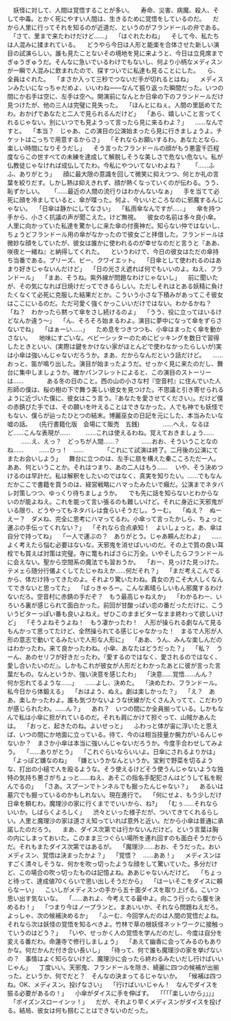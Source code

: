 　妖怪に対して、人間は覚悟することが多い。
　寿命、災害、病魔、殺人、そして中毒。とかく死にやすい人間は、生きるために覚悟をしているのだ。
　だから人里に行ってそれを知るのが近道だ、というのがフランドールの弁である。
　「さて、里まで来たわけだけど……」
　「はぐれたわね」
　そして今、私たちは人混みに揉まれている。
　どうやら今日は人形と能楽を合体させた新しい演目の試演らしい。誰も見たことないその境地を見に来ようと、今日は立見席までぎゅうぎゅうだ。そんなに急いでいるわけでもないし、何より小柄なメディスンが一瞬で人混みに飲まれたので、探すついでに私達も見ることにした。
　ら、全員はぐれた。
　「まさか入って三秒でつないだ手が切れるとはね」
　メディスンみたいになっちゃだめよ、いいわね――なんて振り返った瞬間だった。いつの間にか右手は空に、左手は空へ。開演前になんとか日傘の下のフランドールだけ見つけたが、他の三人は完璧に見失った。
　「ほんとにねぇ。人間の里舐めてたわ。おかげであなたと二人で見られるんだけど」
　「あら、嬉しいこと言ってくれるじゃない。別にいつでも見ようって言ったら見に来るわよ？」
　……なんですと。
　「本当？　じゃあ、この演目の公演始まったら見に行きましょうよ。チケットはこっちで用意するからさ」
　「それならお願いするわ。あなたとなら、楽しい時間になりそうだし」
　そう言ったフランドールの顔がもう悪霊千匹程度ならこの世すべての未練を達成して解脱しそうな美しさで危ない危ない。私が仏教徒じゃなければ成仏してたわ。今私にやついてないわよね？　
　「……ふふ、ありがとう」
　顔に最大限の意識を回して微笑に抑えつつ、何とか礼の言葉を絞りだす。しかし熱は抑えきれず、顔が熱くなっていくのが伝わる。うう、恥ずかしい。　
　「……最近の人間の流行りはわかんないなぁ」
　手を当てて必死に顔を冷ましていると、傘が喋った。何よ、今いいところなのに邪魔するんじゃない。
　「日傘は静かにしてなさい」
　「私雨傘なんですが……」
　傘を持つ手から、小さく抗議の声が聞こえた。けど無視。
　彼女の名前は多々良小傘。人里に向かっていた私達を驚かしに来た傘の付喪神だ。知らない仲ではないし、ちょうどフランドール用の傘がなかったので彼女ごと拝借した。フランドールは微妙な顔をしていたが、彼女は誰かに使われるのが幸せなのだと言うと『ああ、咲夜と一緒ね』と納得してくれた。
　というわけで、今日の彼女はただの傘持ち当番である。プリーズ、ビー、クワイエット。
　「日傘として使われるのはあまり好きじゃないんだけど」
　「日の光さえ遮れば何でもいいのよ。ねえ、フランドール」
　「まあ、そうね。紫外線が問題なわけじゃないし」
　前に聞いたが、その気になれば日焼けだってできるらしい。ただしそれはとある妖精に負けたくなくて必死に克服した結果だとか。こういう小さな下積みがあってこそ彼女はここにいるのだ。ただ可愛く強くかっこいいだけではない。わかるかね？　
　「ね？　わかったら黙って傘をさし続けるのよ」
　「うう、役に立ってはいるけどなんか違う〜」
　「ん、そろそろ始まるわよ。演目に夢中になって傘をずらさないでね」
　「はぁーい……」
　ため息をつきつつも、小傘はまったく傘を動かさない。
　地味にすごいな。ベビーシッターのためにピッキングを数日で習得したときといい、(実際は鍵をかけない家がほとんどで使わなかったらしいが)実は小傘は強いんじゃないだろうか。まあ、だからなんだという話だけど。
　……おっと、笛が鳴り出した。演目が始まったようだ。せっかく見に来たのだし、舞台に集中しましょうか。確かパンフレットによると、この演目のストーリーは……
　
　
　ある冬の日のこと。西の山の小さな村『空音村』に住んでいた人形師の僕は、桜の樹の下で舞う美しい彼女を見つけた。不思議と引き寄せられるように近づいた僕に、彼女はこう言う。『あなたを愛させてください』。だけど僕の赤錆びた手では、その願いを叶えることはできなかった。人でも神でも妖怪でもない、僕らが辿ったひとつの結末。博麗巫女の日記を元にした、本当みたいな嘘の話。
　(先行書籍化版　会場にて販売　五銭)
　
　
　……へえ、なるほど……こんな表現が……
　
　……これは使えるわね。覚えておきましょう……
　
　……え、えっ？　どっちが人間……？　
　
　……おお、そういうことなのね……
　
　……ひっ！　……
　
　
　「これにて試演は終了。二月後の公演にてまたお会いしよう」
　舞台に立つのは、左手に扇を構えた秦こころただ一人。ああ、何ということか。それはつまり、あの二人はもう……
　いや、そう決めつけるのは早計だ。私は解釈をしたいのではなく、真実を知りたい。……でもなんだかここで書籍を買うのは、経営戦略にハマったみたいで癪だ。公演までネタバレ対策しつつ、ゆっくり待ちましょうか。
　でも先に話を知らないとわからないのが能よねえ。これを能って言い張るのも難しいけど。それに身近に天邪鬼がいる限り、どうやってもネタバレは食らいそうだし。うーむ。
　「ぬえ？　ぬーえー？　ダメね、完全に思考にハマってるわ。小傘って言ったかしら、ちょっと運ぶの手伝ってくれない？」
　「それなら合点承知！　よいしょっと。あ、傘は自分で持ってね」
　「一人で運ぶの？　ありがとう。じゃあ頼んだわよ」
　……よく考えたら悩む必要はないな。天邪鬼を消せばいいのだ。その上で質の良い耳栓でも買えば対策は完璧。寺に篭もればさらに万全。いやそしたらフランドールに会えない。聖から空間系の魔法でも習おうか。
　「おー、見っけた見っけた。テメェら随分行儀よくしてたじゃねえか……何だそれ？」
　「まだ考えこんでるから、体だけ持ってきたのよ。それより驚いたわね。貴女の方こそ大人しくなんてできないと思ってた」
　「ばっきゃろー。こんな素晴らしいもん邪魔するわけないだろ。空音村に赤錆の手だぞ？　もう最高じゃねえか」
　「わかるわー、いろいろ裏が感じられて面白かった。前回が甘酸っぱい恋の番だっただけに、こういうビターっぽい番も良いよねえ。ぜひこのままビターなまま終わって欲しいけど」
　「そうよねそうよね！　もう凄かったわ！　人形が操られる劇なんて見るもんかって思ってたけど、全然操られてる感じじゃなかった！　まるで人形が人形の意志で動いてるみたいで人形な人形に」
　「ああ、うん、みんな楽しんだのはわかったわ。来て良かったわね。小傘、あなたはどうだった？」
　「私？　うーん、あのセリフが好きだったわ。『愛するのではなく、愛されるのではなく、愛し合いたいのだ』。しかもこれが彼女が人形だとわかったあとに彼が言った言葉だもの。なんというか、強い決意を感じたわ」
　「決意……覚悟……んん？　何か忘れてるような……」
　……よし、決めた。
　「決めたわ、フランドール。私今日から体鍛える」
　「おはよう、ぬえ。劇は楽しかった？」
　「え？　ああ、楽しかったわよ。誰も気づかないような伏線がたくさん入ってて、こだわりが感じられたわ。……ん？」
　あれ？　いつの間にか全員揃っている。しかもなんで私は小傘に担がれているのだ。それも肩にかけて担ぐって、山賊かあんたは。
　「おっと、起きたのね。よいせっと」
　ふわっと体が宙に浮いたと思えば、いつの間にか地面に立っている。待て、今のは相当技量か腕力がいるんじゃないか？　まさか小傘は本当に強いんじゃないだろうか。今度手合わせしてみよう。
　「……ありがとう」
　「これぐらいならいいよ。日傘にされるよりかは」
　「よっぽど嫌なのね」
　「嫌というかなんというか。宝剣で野菜を切るような、打出の小槌で人を殴るような。そう使えるけどそう使うんじゃないような独特の気持ち悪さがちょっと……ねえ、あそこの指名手配犯さんはどうして私を睨んでるの」
　「さあ。スプーンでトンネルでも掘ったんじゃない？」
　あるいは墓穴でも掘っているのかもしれない。現在進行で。
　「何にせよ、もう少しだけ日傘を頼むわ。魔理沙の家に行くまででいいから、ね?」
　「むぅ……それならいいか。しばらくよろしく」
　渋々といった様子だが、ついてきてくれるらしい。人里と魔理沙の家は道さえ知っていれば意外と近い。だから小傘は普通に承諾したのだろう。
　まあ、ダイス次第では行かないんだけど。という言葉は胸の内にしまっておいた。このまま三つぐらい場所を連れ回すのも面白そうだからだ。それもまたダイス次第ではあるが。
　「魔理沙……おお、そうだった。おいメディスン、覚悟は決まったかよ？」
　「覚悟？　……ああ！」
　メディスンはすごく清々しそうな、何かを吹っ切ったような顔をして驚いていた。多分だけど、この場合の吹っ切ったものは記憶よね。ああじゃないんだけど。
　「ちょっと待って、達成値70くらいで思い出しそうだから」
　「はーいそこをダイスに頼らなーい」
　こいしがメディスンの手から五十面ダイスを取り上げる。こいつ思い出す気ないな。
　「……あれよ、今考えてる最中よ。向こう行ったら腹を決めるわ！」
　「つまり今はノープランと。まあいいか、それなら問題ねえだろ。よっしゃ、次の候補決めるか」
　「ふーむ、今回学んだのは人間の覚悟だよね。それなら次は妖怪の覚悟を知るべきよ。竹林で草の根妖怪ネットワークに接触っていうのはどう？」
　「いや、せっかく人の覚悟を学んだのだし、今度は自分を変える番だわ。命蓮寺で修行しましょう」
　「あえて幽香に会ってみるのもありかな。何だかんだ付き合い長いし」
　「待って、何で誰も魔理沙の家を挙げないの？　事情はよく知らないけど、魔理沙に会ったら終わるみたいだし行けばいいじゃん」
　丁度いい。天邪鬼、フランドールを除き、綺麗に四つの候補が出揃った。というか、何でだと？　そんなの決まってるじゃないか。
　「候補は四つね。OK、メディスン。投げなさい」
　「行けばいいじゃん！　なんでダイスを振る必要があるの！」
　小傘がダイスに手を伸ばす。
　「「「「楽しいから」」」」
　「ポイズンスローインッ！」
　だが、それより早くメディスンがダイスを投げる。結局、彼女は何も掴むことはできないのだった。